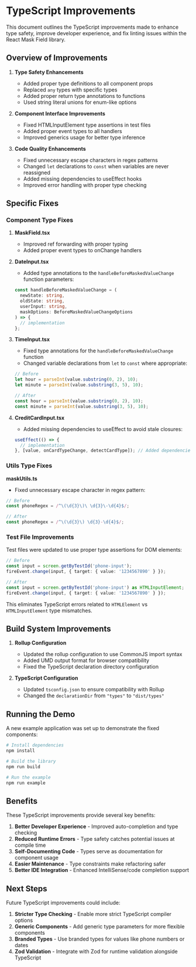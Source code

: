 # TypeScript Improvements

This document outlines the TypeScript improvements made to enhance type safety, improve developer experience, and fix linting issues within the React Mask Field library.

## Overview of Improvements

1. **Type Safety Enhancements**

   - Added proper type definitions to all component props
   - Replaced `any` types with specific types
   - Added proper return type annotations to functions
   - Used string literal unions for enum-like options

2. **Component Interface Improvements**

   - Fixed HTMLInputElement type assertions in test files
   - Added proper event types to all handlers
   - Improved generics usage for better type inference

3. **Code Quality Enhancements**
   - Fixed unnecessary escape characters in regex patterns
   - Changed `let` declarations to `const` when variables are never reassigned
   - Added missing dependencies to useEffect hooks
   - Improved error handling with proper type checking

## Specific Fixes

### Component Type Fixes

1. **MaskField.tsx**

   - Improved ref forwarding with proper typing
   - Added proper event types to onChange handlers

2. **DateInput.tsx**

   - Added type annotations to the `handleBeforeMaskedValueChange` function parameters:

   ```typescript
   const handleBeforeMaskedValueChange = (
     newState: string,
     oldState: string,
     userInput: string,
     maskOptions: BeforeMaskedValueChangeOptions
   ) => {
     // implementation
   };
   ```

3. **TimeInput.tsx**

   - Fixed type annotations for the `handleBeforeMaskedValueChange` function
   - Changed variable declarations from `let` to `const` where appropriate:

   ```typescript
   // Before
   let hour = parseInt(value.substring(0, 2), 10);
   let minute = parseInt(value.substring(3, 5), 10);

   // After
   const hour = parseInt(value.substring(0, 2), 10);
   const minute = parseInt(value.substring(3, 5), 10);
   ```

4. **CreditCardInput.tsx**
   - Added missing dependencies to useEffect to avoid stale closures:
   ```typescript
   useEffect(() => {
     // implementation
   }, [value, onCardTypeChange, detectCardType]); // Added dependencies
   ```

### Utils Type Fixes

**maskUtils.ts**

- Fixed unnecessary escape character in regex pattern:

```typescript
// Before
const phoneRegex = /^\(\d{3}\)\ \d{3}\-\d{4}$/;

// After
const phoneRegex = /^\(\d{3}\) \d{3}-\d{4}$/;
```

### Test File Improvements

Test files were updated to use proper type assertions for DOM elements:

```typescript
// Before
const input = screen.getByTestId('phone-input');
fireEvent.change(input, { target: { value: '1234567890' } });

// After
const input = screen.getByTestId('phone-input') as HTMLInputElement;
fireEvent.change(input, { target: { value: '1234567890' } });
```

This eliminates TypeScript errors related to `HTMLElement` vs `HTMLInputElement` type mismatches.

## Build System Improvements

1. **Rollup Configuration**

   - Updated the rollup configuration to use CommonJS import syntax
   - Added UMD output format for browser compatibility
   - Fixed the TypeScript declaration directory configuration

2. **TypeScript Configuration**
   - Updated `tsconfig.json` to ensure compatibility with Rollup
   - Changed the `declarationDir` from `"types"` to `"dist/types"`

## Running the Demo

A new example application was set up to demonstrate the fixed components:

```bash
# Install dependencies
npm install

# Build the library
npm run build

# Run the example
npm run example
```

## Benefits

These TypeScript improvements provide several key benefits:

1. **Better Developer Experience** - Improved auto-completion and type checking
2. **Reduced Runtime Errors** - Type safety catches potential issues at compile time
3. **Self-Documenting Code** - Types serve as documentation for component usage
4. **Easier Maintenance** - Type constraints make refactoring safer
5. **Better IDE Integration** - Enhanced IntelliSense/code completion support

## Next Steps

Future TypeScript improvements could include:

1. **Stricter Type Checking** - Enable more strict TypeScript compiler options
2. **Generic Components** - Add generic type parameters for more flexible components
3. **Branded Types** - Use branded types for values like phone numbers or dates
4. **Zod Validation** - Integrate with Zod for runtime validation alongside TypeScript
